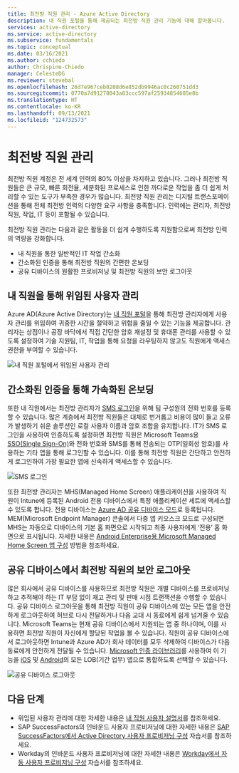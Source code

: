 ```yaml
---
title: 최전방 직원 관리 - Azure Active Directory
description: 내 직원 포털을 통해 제공되는 최전방 직원 관리 기능에 대해 알아봅니다.
services: active-directory
ms.service: active-directory
ms.subservice: fundamentals
ms.topic: conceptual
ms.date: 03/16/2021
ms.author: cchiedo
author: Chrispine-Chiedo
manager: CelesteDG
ms.reviewer: stevebal
ms.openlocfilehash: 26d7e967ceb0208d6e852db9946ac0c260751dd3
ms.sourcegitcommit: 0770a7d91278043a83ccc597af25934854605e8b
ms.translationtype: HT
ms.contentlocale: ko-KR
ms.lasthandoff: 09/13/2021
ms.locfileid: "124732573"
---
```

# <a name="frontline-worker-management"></a>최전방 직원 관리

최전방 직원 계정은 전 세계 인력의 80% 이상을 차지하고 있습니다. 그러나 최전방 직원들은 큰 규모, 빠른 회전율, 세분화된 프로세스로 인한 까다로운 작업을 좀 더 쉽게 처리할 수 있는 도구가 부족한 경우가 많습니다. 최전방 직원 관리는 디지털 트랜스포메이션을 통해 전체 최전방 인력의 다양한 요구 사항을 충족합니다. 인력에는 관리자, 최전방 직원, 작업, IT 등이 포함될 수 있습니다.

최전방 직원 관리는 다음과 같은 활동을 더 쉽게 수행하도록 지원함으로써 최전방 인력의 역량을 강화합니다.
- 내 직원을 통한 일반적인 IT 작업 간소화
- 간소화된 인증을 통해 최전방 직원의 간편한 온보딩
- 공유 디바이스의 원활한 프로비저닝 및 최전방 직원의 보안 로그아웃

## <a name="delegated-user-management-through-my-staff"></a>내 직원을 통해 위임된 사용자 관리

Azure AD(Azure Active Directory)는 [내 직원 포털](../roles/my-staff-configure.md)을 통해 최전방 관리자에게 사용자 관리를 위임하여 귀중한 시간을 절약하고 위험을 줄일 수 있는 기능을 제공합니다. 관리자는 상점이나 공장 바닥에서 직접 간단한 암호 재설정 및 휴대폰 관리를 사용할 수 있도록 설정하여 기술 지원팀, IT, 작업을 통해 요청을 라우팅하지 않고도 직원에게 액세스 권한을 부여할 수 있습니다.

![내 직원 포털에서 위임된 사용자 관리](media/concept-fundamentals-frontline-worker/delegated-user-management.png)

## <a name="accelerated-onboarding-with-simplified-authentication"></a>간소화된 인증을 통해 가속화된 온보딩

또한 내 직원에서는 최전방 관리자가 [SMS 로그인](../authentication/howto-authentication-sms-signin.md)을 위해 팀 구성원의 전화 번호를 등록할 수 있습니다. 많은 계층에서 최전방 직원들은 대체로 번거롭고 비용이 많이 들고 오류가 발생하기 쉬운 솔루션인 로컬 사용자 이름과 암호 조합을 유지합니다. IT가 SMS 로그인을 사용하여 인증하도록 설정하면 최전방 직원은 Microsoft Teams용 [SSO(Single Sign-On)](../manage-apps/what-is-single-sign-on.md)와 전화 번호와 SMS를 통해 전송되는 OTP(일회성 암호)를 사용하는 기타 앱을 통해 로그인할 수 있습니다. 이를 통해 최전방 직원은 간단하고 안전하게 로그인하여 가장 필요한 앱에 신속하게 액세스할 수 있습니다.

![SMS 로그인](media/concept-fundamentals-frontline-worker/sms-signin.png)

또한 최전방 관리자는 MHS(Managed Home Screen) 애플리케이션을 사용하여 직원이 Intune에 등록된 Android 전용 디바이스에서 특정 애플리케이션 세트에 액세스할 수 있도록 합니다. 전용 디바이스는 [Azure AD 공유 디바이스 모드](../develop/msal-shared-devices.md)로 등록됩니다. MEM(Microsoft Endpoint Manager) 콘솔에서 다중 앱 키오스크 모드로 구성되면 MHS는 자동으로 디바이스의 기본 홈 화면으로 시작되고 최종 사용자에게 ‘전용’ 홈 화면으로 표시됩니다. 자세한 내용은 [Android Enterprise용 Microsoft Managed Home Screen 앱 구성](/mem/intune/apps/app-configuration-managed-home-screen-app) 방법을 참조하세요.

## <a name="secure-sign-out-of-frontline-workers-from-shared-devices"></a>공유 디바이스에서 최전방 직원의 보안 로그아웃

많은 회사에서 공유 디바이스를 사용하므로 최전방 직원은 개별 디바이스를 프로비저닝하고 추적해야 하는 IT 부담 없이 재고 관리 및 판매 시점 트랜잭션을 수행할 수 있습니다. 공유 디바이스 로그아웃을 통해 최전방 직원이 공유 디바이스에 있는 모든 앱을 안전하게 로그아웃하여 허브로 다시 전달하거나 다음 교대 시 동료에게 쉽게 넘겨줄 수 있습니다. Microsoft Teams는 현재 공유 디바이스에서 지원되는 앱 중 하나이며, 이를 사용하면 최전방 직원이 자신에게 할당된 작업을 볼 수 있습니다. 직원이 공유 디바이스에서 로그아웃하면 Intune과 Azure AD가 회사 데이터를 모두 삭제하여 디바이스가 다음 동료에게 안전하게 전달될 수 있습니다. [Microsoft 인증 라이브러리](../develop/msal-overview.md)를 사용하여 이 기능을 [iOS](../develop/msal-ios-shared-devices.md) 및 [Android](../develop/msal-android-shared-devices.md)의 모든 LOB(기간 업무) 앱으로 통합하도록 선택할 수 있습니다.

![공유 디바이스 로그아웃](media/concept-fundamentals-frontline-worker/shared-device-signout.png)

## <a name="next-steps"></a>다음 단계

- 위임된 사용자 관리에 대한 자세한 내용은 [내 직원 사용자 설명서](https://support.microsoft.com/account-billing/manage-front-line-users-with-my-staff-c65b9673-7e1c-4ad6-812b-1a31ce4460bd)를 참조하세요.
- SAP SuccessFactors의 인바운드 사용자 프로비저닝에 대한 자세한 내용은 [SAP SuccessFactors에서 Active Directory 사용자 프로비저닝 구성](../saas-apps/sap-successfactors-inbound-provisioning-tutorial.md) 자습서를 참조하세요.
- Workday의 인바운드 사용자 프로비저닝에 대한 자세한 내용은 [Workday에서 자동 사용자 프로비저닝 구성](../saas-apps/workday-inbound-tutorial.md) 자습서를 참조하세요.